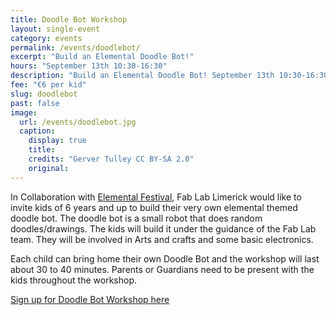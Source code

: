 ```yaml
---
title: Doodle Bot Workshop
layout: single-event
category: events
permalink: /events/doodlebot/
excerpt: "Build an Elemental Doodle Bot!"
hours: "September 13th 10:30-16:30"
description: "Build an Elemental Doodle Bot! September 13th 10:30-16:30"
fee: "€6 per kid"
slug: doodlebot
past: false
image:
  url: /events/doodlebot.jpg
  caption:
    display: true
    title: 
    credits: "Gerver Tulley CC BY-SA 2.0"
    original: 
---
```


In Collaboration with [Elemental Festival](http://www.elementalfestival.com), Fab Lab Limerick would like to invite kids of 6 years and up to build their very own elemental themed doodle bot. The doodle bot is a small robot that does random doodles/drawings. The kids will build it under the guidance of the Fab Lab team. They will be involved in Arts and crafts and some basic electronics.

Each child can bring home their own Doodle Bot and the workshop will last about 30 to 40 minutes. Parents or Guardians need to be present with the kids throughout the workshop.

[Sign up for Doodle Bot Workshop here](http://fablablimerick.ticketleap.com/doodle-bot-workshop/)